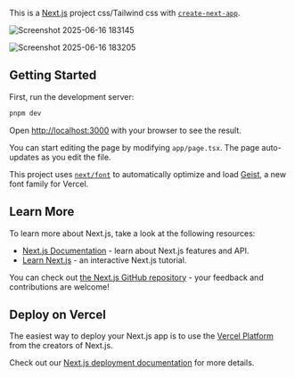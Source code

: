 This is a [Next.js](https://nextjs.org) project css/Tailwind css  with [`create-next-app`](https://nextjs.org/docs/app/api-reference/cli/create-next-app).

![Screenshot 2025-06-16 183145](https://github.com/user-attachments/assets/8e29e529-10d7-43d2-a04e-4025f99f2a25)

![Screenshot 2025-06-16 183205](https://github.com/user-attachments/assets/01c4b883-2b70-4518-850d-4650cfbd8b41)

## Getting Started

First, run the development server:

```bash
pnpm dev
```

Open [http://localhost:3000](http://localhost:3000) with your browser to see the result.

You can start editing the page by modifying `app/page.tsx`. The page auto-updates as you edit the file.

This project uses [`next/font`](https://nextjs.org/docs/app/building-your-application/optimizing/fonts) to automatically optimize and load [Geist](https://vercel.com/font), a new font family for Vercel.

## Learn More

To learn more about Next.js, take a look at the following resources:

- [Next.js Documentation](https://nextjs.org/docs) - learn about Next.js features and API.
- [Learn Next.js](https://nextjs.org/learn) - an interactive Next.js tutorial.

You can check out [the Next.js GitHub repository](https://github.com/vercel/next.js) - your feedback and contributions are welcome!

## Deploy on Vercel

The easiest way to deploy your Next.js app is to use the [Vercel Platform](https://vercel.com/new?utm_medium=default-template&filter=next.js&utm_source=create-next-app&utm_campaign=create-next-app-readme) from the creators of Next.js.

Check out our [Next.js deployment documentation](https://nextjs.org/docs/app/building-your-application/deploying) for more details.
